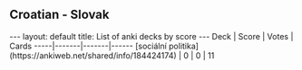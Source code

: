 <h2>Croatian  -  Slovak</h2>
---
layout: default
title: List of anki decks by score
---
Deck | Score | Votes | Cards
-----|-------|-------|------
[sociální politika](https://ankiweb.net/shared/info/184424174) | 0 | 0 | 11
